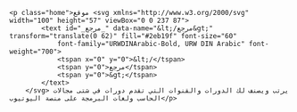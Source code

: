     <p class="home">موقع <svg xmlns="http://www.w3.org/2000/svg" width="100" height="57" viewBox="0 0 237 87">
            <text id="_مرجع_" data-name="&lt;/مرجع&gt;" transform="translate(0 62)" fill="#2eb19f" font-size="60"
                font-family="URWDINArabic-Bold, URW DIN Arabic" font-weight="700">
                <tspan x="0" y="0">&lt;/</tspan>
                <tspan y="0">مرجع</tspan>
                <tspan y="0">&gt;</tspan>
            </text>
        </svg> يرتب ويصنف لك الدورات والقنوات التي تقدم دورات في شتى مجالات الحاسب ولغات البرمجة على منصة اليوتيوب</p>
